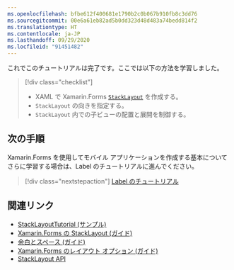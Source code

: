 ```yaml
---
ms.openlocfilehash: bfbe612f400681e1790b2c0b067b910fb8c3dd76
ms.sourcegitcommit: 00e6a61eb82ad5b0dd323d48d483a74bedd814f2
ms.translationtype: HT
ms.contentlocale: ja-JP
ms.lasthandoff: 09/29/2020
ms.locfileid: "91451482"
---
```

これでこのチュートリアルは完了です。ここでは以下の方法を学習しました。

> [!div class="checklist"]
>
> - XAML で Xamarin.Forms [`StackLayout`](xref:Xamarin.Forms.StackLayout) を作成する。
> - `StackLayout` の向きを指定する。
> - `StackLayout` 内での子ビューの配置と展開を制御する。

## <a name="next-steps"></a>次の手順

Xamarin.Forms を使用してモバイル アプリケーションを作成する基本についてさらに学習する場合は、Label のチュートリアルに進んでください。

> [!div class="nextstepaction"]
> [Label のチュートリアル](~/get-started/tutorials/label/index.yml)

## <a name="related-links"></a>関連リンク

- [StackLayoutTutorial (サンプル)](/samples/xamarin/xamarin-forms-samples/getstarted-tutorials-stacklayouttutorial/)
- [Xamarin.Forms の StackLayout (ガイド)](~/xamarin-forms/user-interface/layouts/stacklayout.md)
- [余白とスペース (ガイド)](~/xamarin-forms/user-interface/layouts/margin-and-padding.md)
- [Xamarin.Forms のレイアウト オプション (ガイド)](~/xamarin-forms/user-interface/layouts/layout-options.md)
- [StackLayout API](xref:Xamarin.Forms.StackLayout)